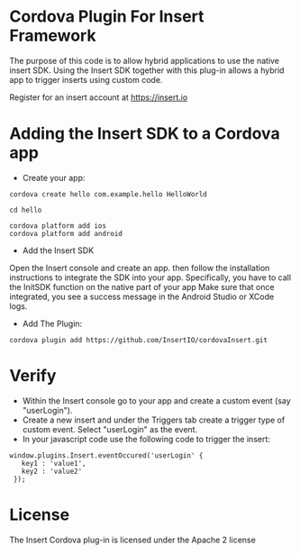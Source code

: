 # Cordova Plugin For Insert Framework


The purpose of this code is to allow hybrid applications to use the native insert SDK. Using the Insert SDK together with this plug-in allows a hybrid app to trigger inserts using custom code.

Register for an insert account at https://insert.io


Adding the Insert SDK to a Cordova app
======================================
* Create your app:

```
cordova create hello com.example.hello HelloWorld

cd hello

cordova platform add ios
cordova platform add android
```

* Add the Insert SDK

Open the Insert console and create an app.  then follow the installation instructions to integrate the SDK into your app. Specifically, you have to call the InitSDK function on the native part of your app
Make sure that once integrated, you see a success message in the Android Studio or XCode logs.

* Add The Plugin:

```
cordova plugin add https://github.com/InsertIO/cordovaInsert.git
```

Verify
======
- Within the Insert console go to your app and create a custom event (say "userLogin"). 
- Create a new insert and under the Triggers tab create a trigger type of custom event. Select "userLogin" as the event.
- In your javascript code use the following code to trigger the insert:


```
window.plugins.Insert.eventOccured('userLogin' {
   key1 : 'value1',
   key2 : 'value2'
 });

```

License
=======
The Insert Cordova plug-in is licensed under the Apache 2 license


